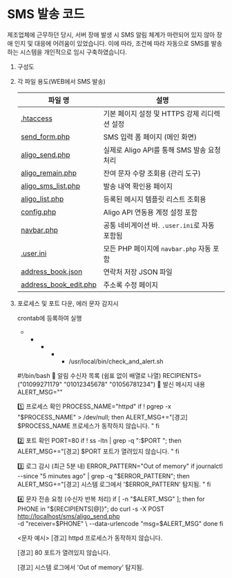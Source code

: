 # SMS 발송 코드

제조업체에 근무하던 당시, 서버 장애 발생 시 SMS 알림 체계가 마련되어 있지 않아 장애 인지 및 대응에 어려움이 있었습니다. 이에 따라, 조건에 따라 자동으로 SMS를 발송하는 시스템을 개인적으로 임시 구축하였습니다.

1. 구성도
2. 각 파일 용도(WEB에서 SMS 발송)
    
    
    | 파일 명 | 설명 |
    | --- | --- |
    | [.htaccess](SMS%20발송%20코드/.htaccess) | 기본 페이지 설정 및 HTTPS 강제 리디렉션 설정 |
    | [send_form.php](SMS%20발송%20코드/send_form.php) | SMS 입력 폼 페이지 (메인 화면) |
    | [aligo_send.php](SMS%20발송%20코드/aligo_send.php) | 실제로 Aligo API를 통해 SMS 발송 요청 처리 |
    | [aligo_remain.php](SMS%20발송%20코드/aligo_remain.php) | 잔여 문자 수량 조회용 (관리 도구) |
    | [aligo_sms_list.php](SMS%20발송%20코드/aligo_sms_list.php) | 발송 내역 확인용 페이지 |
    | [aligo_list.php](SMS%20발송%20코드/aligo_list.php) | 등록된 메시지 템플릿 리스트 조회용 |
    | [config.php](SMS%20발송%20코드/config.php) | Aligo API 연동용 계정 설정 포함 |
    | [navbar.php](SMS%20발송%20코드/navbar.php) | 공통 네비게이션 바. `.user.ini`로 자동 포함됨 |
    | [.user.ini](SMS%20발송%20코드/.user.ini) | 모든 PHP 페이지에 `navbar.php` 자동 포함 |
    | [address_book.json](SMS%20발송%20코드/address_book.json) | 연락처 저장 JSON 파일 |
    | [address_book_edit.php](SMS%20발송%20코드/address_book_edit.php.) | 주소록 수정 페이지 |
    
    
3. 포로세스 및 포트 다운, 에러 문자 감지시 
    
    crontab에 등록하여 실행
    
    * * * * * /usr/local/bin/check_and_alert.sh
	
    #!/bin/bash
    📱 알림 수신자 목록 (쉼표 없이 배열로 나열)
    RECIPIENTS=("01099271179" "01012345678" "01056781234")
    📩 발신 메시지 내용
    ALERT_MSG=""
    
    1️⃣ 프로세스 확인
    PROCESS_NAME="httpd"
    if ! pgrep -x "$PROCESS_NAME" > /dev/null; then
    ALERT_MSG+="[경고] $PROCESS_NAME 프로세스가 동작하지 않습니다. "
    fi
    
    2️⃣ 포트 확인
    PORT=80
    if ! ss -ltn | grep -q ":$PORT "; then
    ALERT_MSG+="[경고] $PORT 포트가 열려있지 않습니다. "
    fi
    
    3️⃣ 로그 감시 (최근 5분 내)
    ERROR_PATTERN="Out of memory"
    if journalctl --since "5 minutes ago" | grep -q "$ERROR_PATTERN"; then
    ALERT_MSG+="[경고] 시스템 로그에서 '$ERROR_PATTERN' 탐지됨. "
    fi
    
    4️⃣ 문자 전송 요청 (수신자 반복 처리)
    if [ -n "$ALERT_MSG" ]; then
    for PHONE in "${RECIPIENTS[@]}"; do
    curl -s -X POST [http://localhost/sms/aligo_send.php](http://localhost/sms/aligo_send.php) \
    -d "receiver=$PHONE" \
    --data-urlencode "msg=$ALERT_MSG"
    done
    fi
    
    <문자 예시>
    [경고] httpd 프로세스가 동작하지 않습니다.
    
    [경고] 80 포트가 열려있지 않습니다.
    
    [경고] 시스템 로그에서 'Out of memory' 탐지됨.
